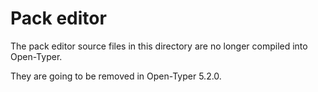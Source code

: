 # Pack editor
The pack editor source files in this directory are no longer compiled into Open-Typer.

They are going to be removed in Open-Typer 5.2.0.
